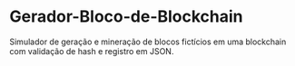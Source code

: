 # Gerador-Bloco-de-Blockchain
Simulador de geração e mineração de blocos fictícios em uma blockchain com validação de hash e registro em JSON.
